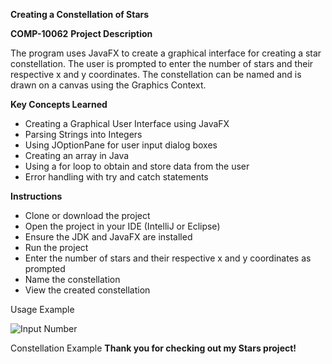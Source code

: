 **Creating a Constellation of Stars**

**COMP-10062**
**Project Description**

The program uses JavaFX to create a graphical interface for creating a star constellation. The user is prompted to enter the number of stars and their respective x and y coordinates. The constellation can be named and is drawn on a canvas using the Graphics Context.

**Key Concepts Learned**

- Creating a Graphical User Interface using JavaFX
- Parsing Strings into Integers
- Using JOptionPane for user input dialog boxes
- Creating an array in Java
- Using a for loop to obtain and store data from the user
- Error handling with try and catch statements

**Instructions**

- Clone or download the project
- Open the project in your IDE (IntelliJ or Eclipse)
- Ensure the JDK and JavaFX are installed
- Run the project
- Enter the number of stars and their respective x and y coordinates as prompted
- Name the constellation
- View the created constellation

Usage Example

![Input Number](https://imgur.com/gallery/ST27Cwg)

Constellation Example
**Thank you for checking out my Stars project!**
